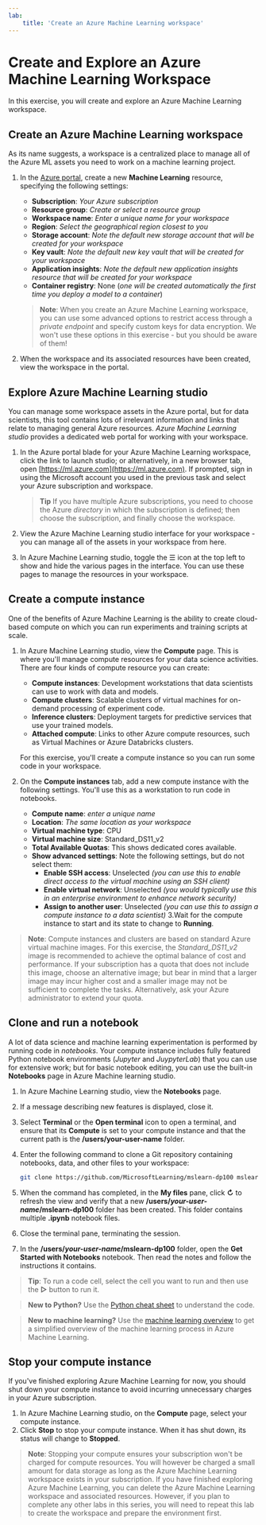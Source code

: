 ```yaml
---
lab:
    title: 'Create an Azure Machine Learning workspace'
---
```


# Create and Explore an Azure Machine Learning Workspace

In this exercise, you will create and explore an Azure Machine Learning workspace.

## Create an Azure Machine Learning workspace

As its name suggests, a workspace is a centralized place to manage all of the Azure ML assets you need to work on a machine learning project.

1. In the [Azure portal](https://portal.azure.com), create a new **Machine Learning** resource, specifying the following settings:

    - **Subscription**: *Your Azure subscription*
    - **Resource group**: *Create or select a resource group*
    - **Workspace name**: *Enter a unique name for your workspace*
    - **Region**: *Select the geographical region closest to you*
    - **Storage account**: *Note the default new storage account that will be created for your workspace*
    - **Key vault**: *Note the default new key vault that will be created for your workspace*
    - **Application insights**: *Note the default new application insights resource that will be created for your workspace*
    - **Container registry**: None (*one will be created automatically the first time you deploy a model to a container*)

    > **Note**: When you create an Azure Machine Learning workspace, you can use some advanced options to restrict access through a *private endpoint* and specify custom keys for data encryption. We won't use these options in this exercise - but you should be aware of them!

2. When the workspace and its associated resources have been created, view the workspace in the portal.

## Explore Azure Machine Learning studio

You can manage some workspace assets in the Azure portal, but for data scientists, this tool contains lots of irrelevant information and links that relate to managing general Azure resources. *Azure Machine Learning studio* provides a dedicated web portal for working with your workspace.

1. In the Azure portal blade for your Azure Machine Learning workspace, click the link to launch studio; or alternatively, in a new browser tab, open [https://ml.azure.com](https://ml.azure.com). If prompted, sign in using the Microsoft account you used in the previous task and select your Azure subscription and workspace.

    > **Tip** If you have multiple Azure subscriptions, you need to choose the Azure *directory* in which the subscription is defined; then choose the subscription, and finally choose the workspace.

2. View the Azure Machine Learning studio interface for your workspace - you can manage all of the assets in your workspace from here.
3. In Azure Machine Learning studio, toggle the &#9776; icon at the top left to show and hide the various pages in the interface. You can use these pages to manage the resources in your workspace.

## Create a compute instance

One of the benefits of Azure Machine Learning is the ability to create cloud-based compute on which you can run experiments and training scripts at scale.

1. In Azure Machine Learning studio, view the **Compute** page. This is where you'll manage compute resources for your data science activities. There are four kinds of compute resource you can create:
    - **Compute instances**: Development workstations that data scientists can use to work with data and models.
    - **Compute clusters**: Scalable clusters of virtual machines for on-demand processing of experiment code.
    - **Inference clusters**: Deployment targets for predictive services that use your trained models.
    - **Attached compute**: Links to other Azure compute resources, such as Virtual Machines or Azure Databricks clusters.

    For this exercise, you'll create a compute instance so you can run some code in your workspace.

2. On the **Compute instances** tab, add a new compute instance with the following settings. You'll use this as a workstation to run code in notebooks.
    - **Compute name**: *enter a unique name*
    - **Location**: *The same location as your workspace*
    - **Virtual machine type**: CPU
    - **Virtual machine size**: Standard_DS11_v2
    - **Total Available Quotas**: This shows dedicated cores available.
    - **Show advanced settings**: Note the following settings, but do not select them: 
        - **Enable SSH access**: Unselected *(you can use this to enable direct access to the virtual machine using an SSH client)*
        - **Enable virtual network**: Unselected *(you would typically use this in an enterprise environment to enhance network security)*
        - **Assign to another user**: Unselected *(you can use this to assign a compute instance to a data scientist)*
3.Wait for the compute instance to start and its state to change to **Running**.

> **Note**:
> Compute instances and clusters are based on standard Azure virtual machine images. For this exercise, the *Standard_DS11_v2* image is recommended to achieve the optimal balance of cost and performance. If your subscription has a quota that does not include this image, choose an alternative image; but bear in mind that a larger image may incur higher cost and a smaller image may not be sufficient to complete the tasks. Alternatively, ask your Azure administrator to extend your quota.

## Clone and run a notebook

A lot of data science and machine learning experimentation is performed by running code in *notebooks*. Your compute instance includes fully featured Python notebook environments (*Jupyter* and *JuypyterLab*) that you can use for extensive work; but for basic notebook editing, you can use the built-in **Notebooks** page in Azure Machine learning studio.

1. In Azure Machine Learning studio, view the **Notebooks** page.
2. If a message describing new features is displayed, close it.
3. Select **Terminal** or the **Open terminal** icon to open a terminal, and ensure that its **Compute** is set to your compute instance and that the current path is the **/users/your-user-name** folder.
4. Enter the following command to clone a Git repository containing notebooks, data, and other files to your workspace:

    ```bash
    git clone https://github.com/MicrosoftLearning/mslearn-dp100 mslearn-dp100
    ```

4. When the command has completed, in the **My files** pane, click **&#8635;** to refresh the view and verify that a new **/users/*your-user-name*/mslearn-dp100** folder has been created. This folder contains multiple **.ipynb** notebook files.
5. Close the terminal pane, terminating the session.
6. In the **/users/*your-user-name*/mslearn-dp100** folder, open the **Get Started with Notebooks** notebook. Then read the notes and follow the instructions it contains.

> **Tip**: To run a code cell, select the cell you want to run and then use the **&#9655;** button to run it. 

> **New to Python?** Use the [Python cheat sheet](cheat-sheets/dp100-cheat-sheet-python.pdf) to understand the code.

> **New to machine learning?** Use the [machine learning overview](cheat-sheets/dp100-cheat-sheet-machine-learning.pdf) to get a simplified overview of the machine learning process in Azure Machine Learning.

## Stop your compute instance

If you've finished exploring Azure Machine Learning for now, you should shut down your compute instance to avoid incurring unnecessary charges in your Azure subscription.

1. In Azure Machine Learning studio, on the **Compute** page, select your compute instance.
2. Click **Stop** to stop your compute instance. When it has shut down, its status will change to **Stopped**.

> **Note**: Stopping your compute ensures your subscription won't be charged for compute resources. You will however be charged a small amount for data storage as long as the Azure Machine Learning workspace exists in your subscription. If you have finished exploring Azure Machine Learning, you can delete the Azure Machine Learning workspace and associated resources. However, if you plan to complete any other labs in this series, you will need to repeat this lab to create the workspace and prepare the environment first.
